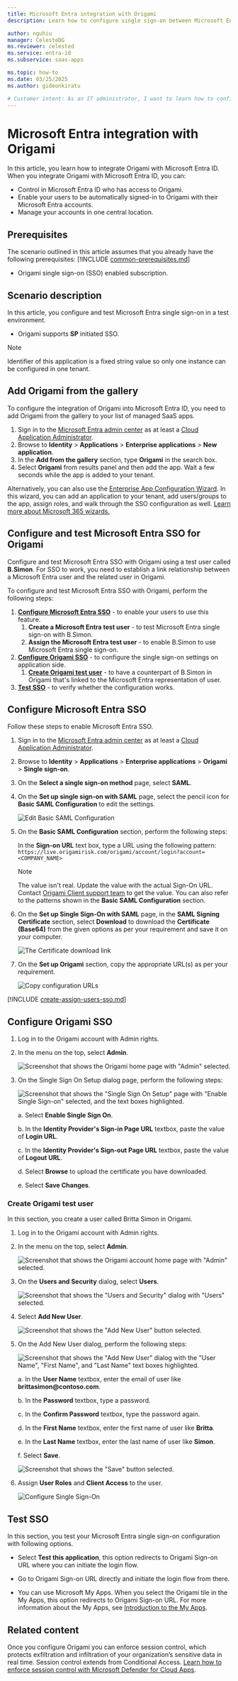 ```yaml
---
title: Microsoft Entra integration with Origami
description: Learn how to configure single sign-on between Microsoft Entra ID and Origami.

author: nguhiu
manager: CelesteDG
ms.reviewer: celested
ms.service: entra-id
ms.subservice: saas-apps

ms.topic: how-to
ms.date: 03/25/2025
ms.author: gideonkiratu

# Customer intent: As an IT administrator, I want to learn how to configure single sign-on between Microsoft Entra ID and Origami so that I can control who has access to Origami, enable automatic sign-in with Microsoft Entra accounts, and manage my accounts in one central location.
---
```

# Microsoft Entra integration with Origami

In this article,  you learn how to integrate Origami with Microsoft Entra ID. When you integrate Origami with Microsoft Entra ID, you can:

* Control in Microsoft Entra ID who has access to Origami.
* Enable your users to be automatically signed-in to Origami with their Microsoft Entra accounts.
* Manage your accounts in one central location.

## Prerequisites
The scenario outlined in this article assumes that you already have the following prerequisites:
[!INCLUDE [common-prerequisites.md](~/identity/saas-apps/includes/common-prerequisites.md)]
* Origami single sign-on (SSO) enabled subscription.

## Scenario description

In this article,  you configure and test Microsoft Entra single sign-on in a test environment.

* Origami supports **SP** initiated SSO.

> [!NOTE]
> Identifier of this application is a fixed string value so only one instance can be configured in one tenant.

## Add Origami from the gallery

To configure the integration of Origami into Microsoft Entra ID, you need to add Origami from the gallery to your list of managed SaaS apps.

1. Sign in to the [Microsoft Entra admin center](https://entra.microsoft.com) as at least a [Cloud Application Administrator](~/identity/role-based-access-control/permissions-reference.md#cloud-application-administrator).
1. Browse to **Identity** > **Applications** > **Enterprise applications** > **New application**.
1. In the **Add from the gallery** section, type **Origami** in the search box.
1. Select **Origami** from results panel and then add the app. Wait a few seconds while the app is added to your tenant.

 Alternatively, you can also use the [Enterprise App Configuration Wizard](https://portal.office.com/AdminPortal/home?Q=Docs#/azureadappintegration). In this wizard, you can add an application to your tenant, add users/groups to the app, assign roles, and walk through the SSO configuration as well. [Learn more about Microsoft 365 wizards.](/microsoft-365/admin/misc/azure-ad-setup-guides)

<a name='configure-and-test-azure-ad-sso-for-origami'></a>

## Configure and test Microsoft Entra SSO for Origami

Configure and test Microsoft Entra SSO with Origami using a test user called **B.Simon**. For SSO to work, you need to establish a link relationship between a Microsoft Entra user and the related user in Origami.

To configure and test Microsoft Entra SSO with Origami, perform the following steps:

1. **[Configure Microsoft Entra SSO](#configure-azure-ad-sso)** - to enable your users to use this feature.
    1. **Create a Microsoft Entra test user** - to test Microsoft Entra single sign-on with B.Simon.
    1. **Assign the Microsoft Entra test user** - to enable B.Simon to use Microsoft Entra single sign-on.
1. **[Configure Origami SSO](#configure-origami-sso)** - to configure the single sign-on settings on application side.
    1. **[Create Origami test user](#create-origami-test-user)** - to have a counterpart of B.Simon in Origami that's linked to the Microsoft Entra representation of user.
1. **[Test SSO](#test-sso)** - to verify whether the configuration works.

<a name='configure-azure-ad-sso'></a>

## Configure Microsoft Entra SSO

Follow these steps to enable Microsoft Entra SSO.

1. Sign in to the [Microsoft Entra admin center](https://entra.microsoft.com) as at least a [Cloud Application Administrator](~/identity/role-based-access-control/permissions-reference.md#cloud-application-administrator).
1. Browse to **Identity** > **Applications** > **Enterprise applications** > **Origami** > **Single sign-on**.
1. On the **Select a single sign-on method** page, select **SAML**.
1. On the **Set up single sign-on with SAML** page, select the pencil icon for **Basic SAML Configuration** to edit the settings.

   ![Edit Basic SAML Configuration](common/edit-urls.png)

1. On the **Basic SAML Configuration** section, perform the following steps:

    In the **Sign-on URL** text box, type a URL using the following pattern:
    `https://live.origamirisk.com/origami/account/login?account=<COMPANY_NAME>`

	> [!NOTE]
	> The value isn't real. Update the value with the actual Sign-On URL. Contact [Origami Client support team](https://wordpress.org/support/theme/origami) to get the value. You can also refer to the patterns shown in the **Basic SAML Configuration** section.

1. On the **Set up Single Sign-On with SAML** page, in the **SAML Signing Certificate** section, select **Download** to download the **Certificate (Base64)** from the given options as per your requirement and save it on your computer.

	![The Certificate download link](common/certificatebase64.png)

1. On the **Set up Origami** section, copy the appropriate URL(s) as per your requirement.

	![Copy configuration URLs](common/copy-configuration-urls.png)

<a name='create-an-azure-ad-test-user'></a>

[!INCLUDE [create-assign-users-sso.md](~/identity/saas-apps/includes/create-assign-users-sso.md)]

## Configure Origami SSO

1. Log in to the Origami account with Admin rights.

2. In the menu on the top, select **Admin**.
   
    ![Screenshot that shows the Origami home page with "Admin" selected.](./media/origami-tutorial/admin.png)

3. On the Single Sign On Setup dialog page, perform the following steps:
   
    ![Screenshot that shows the "Single Sign On Setup" page with "Enable Single Sign-on" selected, and the text boxes highlighted.](./media/origami-tutorial/configuration.png)

    a. Select **Enable Single Sign On**.

    b. In the **Identity Provider's Sign-in Page URL** textbox, paste the value of **Login URL**.

    c. In the **Identity Provider's Sign-out Page URL** textbox, paste the value of **Logout URL**.

    d. Select **Browse** to upload the certificate you have downloaded.

    e. Select **Save Changes**.

### Create Origami test user

In this section, you create a user called Britta Simon in Origami. 

1. Log in to the Origami account with Admin rights.

2. In the menu on the top, select **Admin**.
   
    ![Screenshot that shows the Origami account home page with "Admin" selected.](./media/origami-tutorial/admin.png)

3. On the **Users and Security** dialog, select **Users**.
   
    ![Screenshot that shows the "Users and Security" dialog with "Users" selected.](./media/origami-tutorial/user.png)

4. Select **Add New User**.
   
    ![Screenshot that shows the "Add New User" button selected.](./media/origami-tutorial/add-user.png)

5. On the Add New User dialog, perform the following steps:
   
    ![Screenshot that shows the "Add New User" dialog with the "User Name", "First Name", and "Last Name" text boxes highlighted.](./media/origami-tutorial/new-user.png)

    a. In the **User Name** textbox, enter the email of user like **brittasimon\@contoso.com**.

    b. In the **Password** textbox, type a password.

    c. In the **Confirm Password** textbox, type the password again.

    d. In the **First Name** textbox, enter the first name of user like **Britta**.

    e. In the **Last Name** textbox, enter the last name of user like **Simon**.

    f. Select **Save**.
   
    ![Screenshot that shows the "Save" button selected.](./media/origami-tutorial/save.png)

6. Assign **User Roles** and **Client Access** to the user. 
   
    ![Configure Single Sign-On](./media/origami-tutorial/user-roles.png)

## Test SSO

In this section, you test your Microsoft Entra single sign-on configuration with following options. 

* Select **Test this application**, this option redirects to Origami Sign-on URL where you can initiate the login flow. 

* Go to Origami Sign-on URL directly and initiate the login flow from there.

* You can use Microsoft My Apps. When you select the Origami tile in the My Apps, this option redirects to Origami Sign-on URL. For more information about the My Apps, see [Introduction to the My Apps](https://support.microsoft.com/account-billing/sign-in-and-start-apps-from-the-my-apps-portal-2f3b1bae-0e5a-4a86-a33e-876fbd2a4510).

## Related content

Once you configure Origami you can enforce session control, which protects exfiltration and infiltration of your organization’s sensitive data in real time. Session control extends from Conditional Access. [Learn how to enforce session control with Microsoft Defender for Cloud Apps](/cloud-app-security/proxy-deployment-aad).
